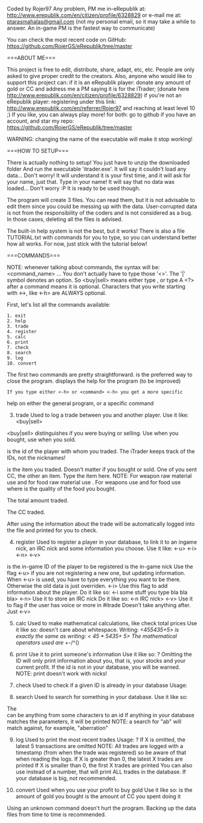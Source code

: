 Coded by Rojer97
Any problem, PM me in-eRepublik at:
http://www.erepublik.com/en/citizen/profile/6328829
or e-mail me at: ptarasmahalas@gmail.com
(not my personal email, so it may take a while to answer. An in-game PM is the fastest way to communicate)

You can check the most recent code on GitHub: https://github.com/RojerGS/eRepublik/tree/master

===ABOUT ME===

This project is free to edit, distribute, share, adapt, etc, etc. People are only asked to give proper
credit to the creators. Also, anyone who would like to support this project can:
	if it is an eRepublik player:
		donate any amount of gold or CC and address me a PM saying it is for the iTrader;
		(donate here http://www.erepublik.com/en/citizen/profile/6328829)
	if you're not an eRepublik player:
		registering under this link: http://www.erepublik.com/en/referrer/Rojer97
		and reaching at least level 10 ;) If you like, you can always play more!
	for both:
		go to github if you have an account, and star my repo: https://github.com/RojerGS/eRepublik/tree/master

		
WARNING: changing the name of the executable will make it stop working!

===HOW TO SETUP===

There is actually nothing to setup!
You just have to unzip the downloaded folder
And run the executable 'itrader.exe'.
It will say it couldn't load any data... Don't worry!
It will understand it is your first time, and it will ask for your name, just that.
Type in your name! It will say that no data was loaded... Don't worry :P It is ready to be used though.

The program will create 3 files. You can read them, but it is not advisable to edit them since you could be
messing up with the data. User-corrupted data is not from the responsibility of the coders and is not considered
as a bug. In those cases, deleting all the files is advised.

The built-in help system is not the best, but it works! There is also a file TUTORIAL.txt with commands for you
 to type, so you can understand better how all works.
For now, just stick with the tutorial below!


===COMMANDS===

NOTE: whenever talking about commands, the syntax will be:
<command_name> <argument> <argument> ...
	You don't actually have to type those '<>'.
	The '|' symbol denotes an option. So <buy|sell> means either type
<buy>, or type <sell>
	A <?> after a command means it is optional.
	Characters that you write starting with <->, like <-h> are ALWAYS
optional.

First, let's list all the commands available:

	1. exit
	2. help
	3. trade
	4. register
	5. calc
	6. print
	7. check
	8. search
	9. log
	10. convert
	
The first two commands are pretty straightforward.
	<exit> is the preferred way to close the program.
	<help> displays the help for the program (to be improved)
	
	If you type either <-h> or <command> <-h> you get a more specific
help on either the general program, or a specific command

3. trade
Used to log a trade between you and another player.
Use it like:
<trade> <buy|sell> <id> <item> <amount> <price>

<buy|sell> distinguishes if you were buying or selling.
Use <buy> when you bought, use <sell> when you sold.

<id> is the id of the player with whom you traded. The iTrader
keeps track of the IDs, not the nicknames!

<item> is the item you traded. Doesn't matter if you bought or sold.
One of you sent CC, the other an item. Type the item here.
	NOTE: For weapon raw material use <wrm> and for food raw material
use <frm>.
		For weapons use <wqX> and for food use <fqX> where <X> is the
quality of the food you bought.

<amount> The total amount traded.

<price> The CC traded.

After using <trade> the information about the trade will be automatically
logged into the file and printed for you to check.


4. register
Used to register a player in your database, to link it to an ingame nick,
an IRC nick and some information you choose.
Use it like:
<register> <id> <nick> <-u> <-i> <-n> <-v>

<id> is the in-game ID of the player to be registered
<nick> is the in-game nick
Use the flag <-u> if you are not registering a new one, but updating
information. When <-u> is used, you have to type everything you want to
be there. Otherwise the old data is just overriden.
<-i> Use this flag to add information about the player.
Do it like so: <-i some stuff you type bla bla bla>
<-n> Use it to store an IRC nick
Do it like so: <-n IRC nick>
<-v> Use it to flag if the user has voice or more in #itrade
Doesn't take anything after. Just <-v>


5. calc
Used to make mathematical calculations, like check total prices
Use it like so:
<calc> <expression>
<expression> doesn't care about whitespace. Writing:
<45*5435+5> is exactly the same as writing:
<    45   *             5435+     5>
The mathematical operators used are +*-/^()


6. print
Use it to print someone's information
Use it like so:
<print> <id>?
Omitting the ID will only print information about you, that is,
your stocks and your current profit.
If the id is not in your database, you will be warned.
NOTE: print doesn't work with nicks!


7. check
Used to check if a given ID is already in your database
Usage:
<check> <id>


8. search
Used to search for something in your database.
Use it like so:
<search> <search parameters>
The <search parameters> can be anything from some characters to an id
If anything in your database matches the parameters, it will be printed
NOTE: a search for "ab" will match against, for example, "aberration"


9. log
Used to print the most recent trades
Usage:
<log> <X>?
If X is omitted, the latest 5 transactions are omitted
NOTE: All trades are logged with a timestamp (from when the trade was
registered) so be aware of that when reading the logs.
If X is greater than 0, the latest X trades are printed
If X is smaller than 0, the first X trades are printed
You can also use <all> instead of a number, that will print ALL trades
in the database. If your database is big, not recommended.


10. convert
Used when you use your profit to buy gold
Use it like so: <convert> <gold> <cc>
<gold> is the amount of gold you bought
<cc> is the amount of CC you spent doing it

Using an unknown command doesn't hurt the program.
Backing up the data files from time to time is recommended.
